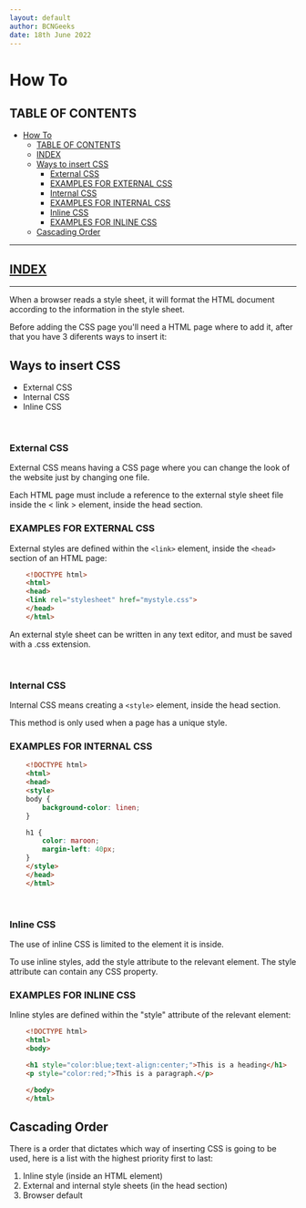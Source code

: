 ```yaml
---
layout: default
author: BCNGeeks
date: 18th June 2022
---
```


# How To

## TABLE OF CONTENTS

- [How To](#how-to)
  - [TABLE OF CONTENTS](#table-of-contents)
  - [INDEX](#index)
  - [Ways to insert CSS](#ways-to-insert-css)
    - [External CSS](#external-css)
    - [EXAMPLES FOR EXTERNAL CSS](#examples-for-external-css)
    - [Internal CSS](#internal-css)
    - [EXAMPLES FOR INTERNAL CSS](#examples-for-internal-css)
    - [Inline CSS](#inline-css)
    - [EXAMPLES FOR INLINE CSS](#examples-for-inline-css)
  - [Cascading Order](#cascading-order)

---

## [INDEX](./index.md)

---

When a browser reads a style sheet, it will format the HTML document according to the information in the style sheet.

Before adding the CSS page you'll need a HTML page where to add it, after that you have 3 diferents ways to insert it:

## Ways to insert CSS

- External CSS
- Internal CSS
- Inline CSS

&nbsp;

### External CSS

External CSS means having a CSS page where you can change the look of the website just by changing one file.

Each HTML page must include a reference to the external style sheet file inside the < link > element, inside the head section.

### EXAMPLES FOR EXTERNAL CSS

External styles are defined within the `<link>` element, inside the `<head>` section of an HTML page:

```HTML
    <!DOCTYPE html>
    <html>
    <head>
    <link rel="stylesheet" href="mystyle.css">
    </head>
    </html>
```

An external style sheet can be written in any text editor, and must be saved with a .css extension.

&nbsp;

### Internal CSS

Internal CSS means creating a `<style>` element, inside the head section.

This method is only used when a page has a unique style.

### EXAMPLES FOR INTERNAL CSS

```HTML
    <!DOCTYPE html>
    <html>
    <head>
    <style>
    body {
        background-color: linen;
    }

    h1 {
        color: maroon;
        margin-left: 40px;
    }
    </style>
    </head>
    </html>
```

&nbsp;

### Inline CSS

The use of inline CSS is limited to the element it is inside.

To use inline styles, add the style attribute to the relevant element.
The style attribute can contain any CSS property.

### EXAMPLES FOR INLINE CSS

Inline styles are defined within the "style" attribute of the relevant element:

```HTML
    <!DOCTYPE html>
    <html>
    <body>

    <h1 style="color:blue;text-align:center;">This is a heading</h1>
    <p style="color:red;">This is a paragraph.</p>

    </body>
    </html>
```

## Cascading Order

There is a order that dictates which way of inserting CSS is going to be used, here is a list with the highest priority first to last:

1. Inline style (inside an HTML element)
2. External and internal style sheets (in the head section)
3. Browser default
